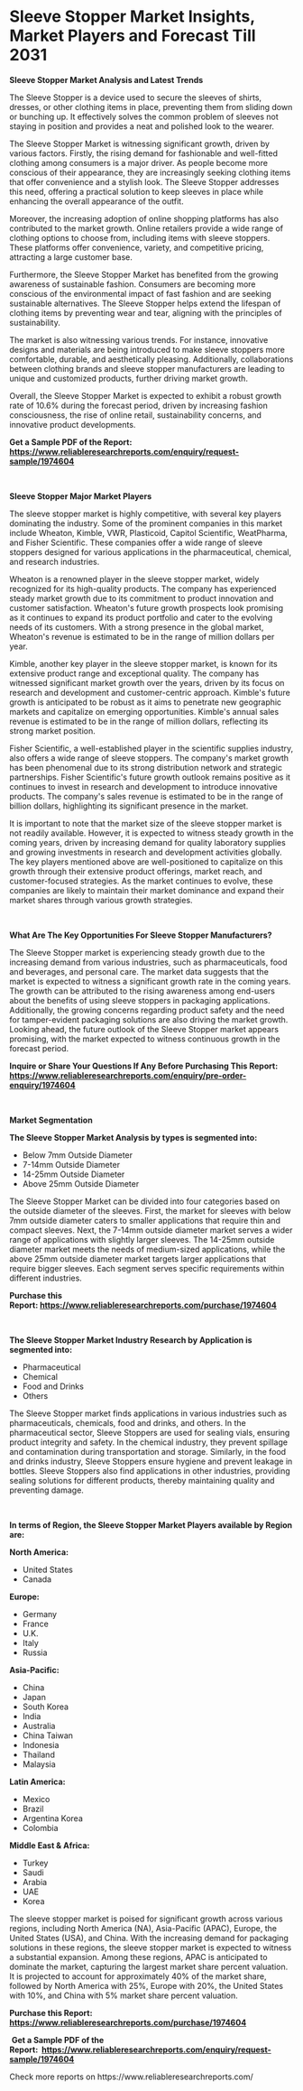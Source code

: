 <p><h1>Sleeve Stopper Market Insights, Market Players and Forecast Till 2031</h1></p><p><strong>Sleeve Stopper Market Analysis and Latest Trends</strong></p>
<p><p>The Sleeve Stopper is a device used to secure the sleeves of shirts, dresses, or other clothing items in place, preventing them from sliding down or bunching up. It effectively solves the common problem of sleeves not staying in position and provides a neat and polished look to the wearer.</p><p>The Sleeve Stopper Market is witnessing significant growth, driven by various factors. Firstly, the rising demand for fashionable and well-fitted clothing among consumers is a major driver. As people become more conscious of their appearance, they are increasingly seeking clothing items that offer convenience and a stylish look. The Sleeve Stopper addresses this need, offering a practical solution to keep sleeves in place while enhancing the overall appearance of the outfit.</p><p>Moreover, the increasing adoption of online shopping platforms has also contributed to the market growth. Online retailers provide a wide range of clothing options to choose from, including items with sleeve stoppers. These platforms offer convenience, variety, and competitive pricing, attracting a large customer base.</p><p>Furthermore, the Sleeve Stopper Market has benefited from the growing awareness of sustainable fashion. Consumers are becoming more conscious of the environmental impact of fast fashion and are seeking sustainable alternatives. The Sleeve Stopper helps extend the lifespan of clothing items by preventing wear and tear, aligning with the principles of sustainability.</p><p>The market is also witnessing various trends. For instance, innovative designs and materials are being introduced to make sleeve stoppers more comfortable, durable, and aesthetically pleasing. Additionally, collaborations between clothing brands and sleeve stopper manufacturers are leading to unique and customized products, further driving market growth.</p><p>Overall, the Sleeve Stopper Market is expected to exhibit a robust growth rate of 10.6% during the forecast period, driven by increasing fashion consciousness, the rise of online retail, sustainability concerns, and innovative product developments.</p></p>
<p><strong>Get a Sample PDF of the Report:&nbsp; <a href="https://www.reliableresearchreports.com/enquiry/request-sample/1974604">https://www.reliableresearchreports.com/enquiry/request-sample/1974604</a></strong></p>
<p>&nbsp;</p>
<p><strong>Sleeve Stopper Major Market Players</strong></p>
<p><p>The sleeve stopper market is highly competitive, with several key players dominating the industry. Some of the prominent companies in this market include Wheaton, Kimble, VWR, Plasticoid, Capitol Scientific, WeatPharma, and Fisher Scientific. These companies offer a wide range of sleeve stoppers designed for various applications in the pharmaceutical, chemical, and research industries.</p><p>Wheaton is a renowned player in the sleeve stopper market, widely recognized for its high-quality products. The company has experienced steady market growth due to its commitment to product innovation and customer satisfaction. Wheaton's future growth prospects look promising as it continues to expand its product portfolio and cater to the evolving needs of its customers. With a strong presence in the global market, Wheaton's revenue is estimated to be in the range of million dollars per year.</p><p>Kimble, another key player in the sleeve stopper market, is known for its extensive product range and exceptional quality. The company has witnessed significant market growth over the years, driven by its focus on research and development and customer-centric approach. Kimble's future growth is anticipated to be robust as it aims to penetrate new geographic markets and capitalize on emerging opportunities. Kimble's annual sales revenue is estimated to be in the range of million dollars, reflecting its strong market position.</p><p>Fisher Scientific, a well-established player in the scientific supplies industry, also offers a wide range of sleeve stoppers. The company's market growth has been phenomenal due to its strong distribution network and strategic partnerships. Fisher Scientific's future growth outlook remains positive as it continues to invest in research and development to introduce innovative products. The company's sales revenue is estimated to be in the range of billion dollars, highlighting its significant presence in the market.</p><p>It is important to note that the market size of the sleeve stopper market is not readily available. However, it is expected to witness steady growth in the coming years, driven by increasing demand for quality laboratory supplies and growing investments in research and development activities globally. The key players mentioned above are well-positioned to capitalize on this growth through their extensive product offerings, market reach, and customer-focused strategies. As the market continues to evolve, these companies are likely to maintain their market dominance and expand their market shares through various growth strategies.</p></p>
<p>&nbsp;</p>
<p><strong>What Are The Key Opportunities For Sleeve Stopper Manufacturers?</strong></p>
<p><p>The Sleeve Stopper market is experiencing steady growth due to the increasing demand from various industries, such as pharmaceuticals, food and beverages, and personal care. The market data suggests that the market is expected to witness a significant growth rate in the coming years. The growth can be attributed to the rising awareness among end-users about the benefits of using sleeve stoppers in packaging applications. Additionally, the growing concerns regarding product safety and the need for tamper-evident packaging solutions are also driving the market growth. Looking ahead, the future outlook of the Sleeve Stopper market appears promising, with the market expected to witness continuous growth in the forecast period.</p></p>
<p><strong>Inquire or Share Your Questions If Any Before Purchasing This Report: <a href="https://www.reliableresearchreports.com/enquiry/pre-order-enquiry/1974604">https://www.reliableresearchreports.com/enquiry/pre-order-enquiry/1974604</a></strong></p>
<p>&nbsp;</p>
<p><strong>Market Segmentation</strong></p>
<p><strong>The Sleeve Stopper Market Analysis by types is segmented into:</strong></p>
<p><ul><li>Below 7mm Outside Diameter</li><li>7-14mm Outside Diameter</li><li>14-25mm Outside Diameter</li><li>Above 25mm Outside Diameter</li></ul></p>
<p><p>The Sleeve Stopper Market can be divided into four categories based on the outside diameter of the sleeves. First, the market for sleeves with below 7mm outside diameter caters to smaller applications that require thin and compact sleeves. Next, the 7-14mm outside diameter market serves a wider range of applications with slightly larger sleeves. The 14-25mm outside diameter market meets the needs of medium-sized applications, while the above 25mm outside diameter market targets larger applications that require bigger sleeves. Each segment serves specific requirements within different industries.</p></p>
<p><strong>Purchase this Report:&nbsp;<a href="https://www.reliableresearchreports.com/purchase/1974604">https://www.reliableresearchreports.com/purchase/1974604</a></strong></p>
<p>&nbsp;</p>
<p><strong>The Sleeve Stopper Market Industry Research by Application is segmented into:</strong></p>
<p><ul><li>Pharmaceutical</li><li>Chemical</li><li>Food and Drinks</li><li>Others</li></ul></p>
<p><p>The Sleeve Stopper market finds applications in various industries such as pharmaceuticals, chemicals, food and drinks, and others. In the pharmaceutical sector, Sleeve Stoppers are used for sealing vials, ensuring product integrity and safety. In the chemical industry, they prevent spillage and contamination during transportation and storage. Similarly, in the food and drinks industry, Sleeve Stoppers ensure hygiene and prevent leakage in bottles. Sleeve Stoppers also find applications in other industries, providing sealing solutions for different products, thereby maintaining quality and preventing damage.</p></p>
<p>&nbsp;</p>
<p><strong>In terms of Region, the Sleeve Stopper Market Players available by Region are:</strong></p>
<p>
    <p> <strong> North America: </strong>
        <ul>
            <li>United States</li>
            <li>Canada</li>
        </ul>
        </p> 
    <p> <strong> Europe: </strong>
        <ul>
            <li>Germany</li>
            <li>France</li>
            <li>U.K.</li>
            <li>Italy</li>
            <li>Russia</li>
        </ul>
        </p> 
    <p> <strong> Asia-Pacific: </strong>
        <ul>
            <li>China</li>
            <li>Japan</li>
            <li>South Korea</li>
            <li>India</li>
            <li>Australia</li>
            <li>China Taiwan</li>
            <li>Indonesia</li>
            <li>Thailand</li>
            <li>Malaysia</li>
        </ul>
        </p> 
    <p> <strong> Latin America: </strong>
        <ul>
            <li>Mexico</li>
            <li>Brazil</li>
            <li>Argentina Korea</li>
            <li>Colombia</li>
        </ul>
        </p> 
    <p> <strong> Middle East & Africa: </strong>
        <ul>
            <li>Turkey</li>
            <li>Saudi</li>
            <li>Arabia</li>
            <li>UAE</li>
            <li>Korea</li>
        </ul>
    </p>
    </p>
<p><p>The sleeve stopper market is poised for significant growth across various regions, including North America (NA), Asia-Pacific (APAC), Europe, the United States (USA), and China. With the increasing demand for packaging solutions in these regions, the sleeve stopper market is expected to witness a substantial expansion. Among these regions, APAC is anticipated to dominate the market, capturing the largest market share percent valuation. It is projected to account for approximately 40% of the market share, followed by North America with 25%, Europe with 20%, the United States with 10%, and China with 5% market share percent valuation.</p></p>
<p><strong>Purchase this Report: <a href="https://www.reliableresearchreports.com/purchase/1974604">https://www.reliableresearchreports.com/purchase/1974604</a></strong></p>
<p>&nbsp;<strong>Get a Sample PDF of the Report:&nbsp;&nbsp;<a href="https://www.reliableresearchreports.com/enquiry/request-sample/1974604">https://www.reliableresearchreports.com/enquiry/request-sample/1974604</a></strong></p>
<p><strong></strong></p>
<p>Check more reports on https://www.reliableresearchreports.com/</p>